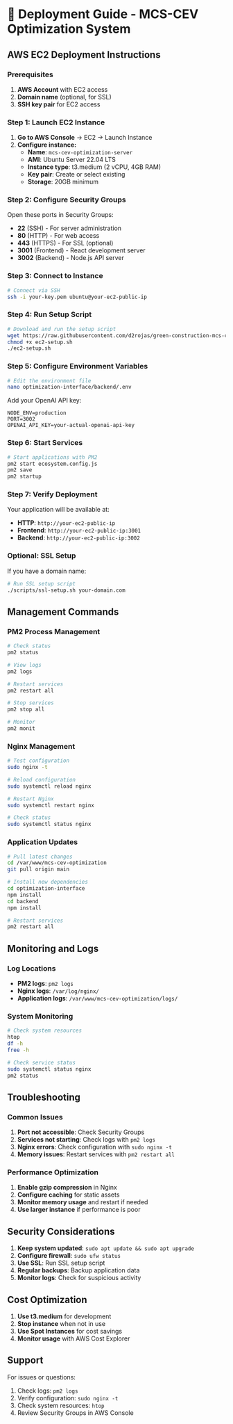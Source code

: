 # 🚀 Deployment Guide - MCS-CEV Optimization System

## AWS EC2 Deployment Instructions

### Prerequisites

1. **AWS Account** with EC2 access
2. **Domain name** (optional, for SSL)
3. **SSH key pair** for EC2 access

### Step 1: Launch EC2 Instance

1. **Go to AWS Console** → EC2 → Launch Instance
2. **Configure instance:**
   - **Name**: `mcs-cev-optimization-server`
   - **AMI**: Ubuntu Server 22.04 LTS
   - **Instance type**: t3.medium (2 vCPU, 4GB RAM)
   - **Key pair**: Create or select existing
   - **Storage**: 20GB minimum

### Step 2: Configure Security Groups

Open these ports in Security Groups:
- **22** (SSH) - For server administration
- **80** (HTTP) - For web access
- **443** (HTTPS) - For SSL (optional)
- **3001** (Frontend) - React development server
- **3002** (Backend) - Node.js API server

### Step 3: Connect to Instance

```bash
# Connect via SSH
ssh -i your-key.pem ubuntu@your-ec2-public-ip
```

### Step 4: Run Setup Script

```bash
# Download and run the setup script
wget https://raw.githubusercontent.com/d2rojas/green-construction-mcs-cev/main/scripts/ec2-setup.sh
chmod +x ec2-setup.sh
./ec2-setup.sh
```

### Step 5: Configure Environment Variables

```bash
# Edit the environment file
nano optimization-interface/backend/.env
```

Add your OpenAI API key:
```
NODE_ENV=production
PORT=3002
OPENAI_API_KEY=your-actual-openai-api-key
```

### Step 6: Start Services

```bash
# Start applications with PM2
pm2 start ecosystem.config.js
pm2 save
pm2 startup
```

### Step 7: Verify Deployment

Your application will be available at:
- **HTTP**: `http://your-ec2-public-ip`
- **Frontend**: `http://your-ec2-public-ip:3001`
- **Backend**: `http://your-ec2-public-ip:3002`

### Optional: SSL Setup

If you have a domain name:

```bash
# Run SSL setup script
./scripts/ssl-setup.sh your-domain.com
```

## Management Commands

### PM2 Process Management

```bash
# Check status
pm2 status

# View logs
pm2 logs

# Restart services
pm2 restart all

# Stop services
pm2 stop all

# Monitor
pm2 monit
```

### Nginx Management

```bash
# Test configuration
sudo nginx -t

# Reload configuration
sudo systemctl reload nginx

# Restart Nginx
sudo systemctl restart nginx

# Check status
sudo systemctl status nginx
```

### Application Updates

```bash
# Pull latest changes
cd /var/www/mcs-cev-optimization
git pull origin main

# Install new dependencies
cd optimization-interface
npm install
cd backend
npm install

# Restart services
pm2 restart all
```

## Monitoring and Logs

### Log Locations

- **PM2 logs**: `pm2 logs`
- **Nginx logs**: `/var/log/nginx/`
- **Application logs**: `/var/www/mcs-cev-optimization/logs/`

### System Monitoring

```bash
# Check system resources
htop
df -h
free -h

# Check service status
sudo systemctl status nginx
pm2 status
```

## Troubleshooting

### Common Issues

1. **Port not accessible**: Check Security Groups
2. **Services not starting**: Check logs with `pm2 logs`
3. **Nginx errors**: Check configuration with `sudo nginx -t`
4. **Memory issues**: Restart services with `pm2 restart all`

### Performance Optimization

1. **Enable gzip compression** in Nginx
2. **Configure caching** for static assets
3. **Monitor memory usage** and restart if needed
4. **Use larger instance** if performance is poor

## Security Considerations

1. **Keep system updated**: `sudo apt update && sudo apt upgrade`
2. **Configure firewall**: `sudo ufw status`
3. **Use SSL**: Run SSL setup script
4. **Regular backups**: Backup application data
5. **Monitor logs**: Check for suspicious activity

## Cost Optimization

1. **Use t3.medium** for development
2. **Stop instance** when not in use
3. **Use Spot Instances** for cost savings
4. **Monitor usage** with AWS Cost Explorer

## Support

For issues or questions:
1. Check logs: `pm2 logs`
2. Verify configuration: `sudo nginx -t`
3. Check system resources: `htop`
4. Review Security Groups in AWS Console
